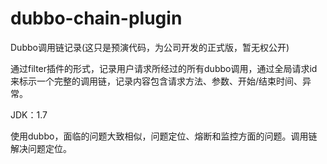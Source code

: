 # dubbo-chain-plugin

Dubbo调用链记录(这只是预演代码，为公司开发的正式版，暂无权公开)

通过filter插件的形式，记录用户请求所经过的所有dubbo调用，通过全局请求id来标示一个完整的调用链，记录内容包含请求方法、参数、开始/结束时间、异常。

JDK：1.7

使用dubbo，面临的问题大致相似，问题定位、熔断和监控方面的问题。调用链解决问题定位。
